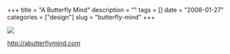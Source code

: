 +++
title = "A Butterfly Mind"
description = ""
tags = []
date = "2008-01-27"
categories = ["design"]
slug = "butterfly-mind"
+++


 

  <div id="screens-thumbs" class="clearfix">
    <div class="txt-center" id="design-submission"><a href="http://abutterflymind.com/"><img id='bluga-thumbnail-1059' class='bluga-thumbnail large' src='http://media.konigi.com/bluga/
wt47f281db14c94_0.jpg'/></a></div>  
  </div>   
<p><a href="http://abutterflymind.com/">http://abutterflymind.com</a></p>




